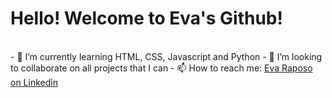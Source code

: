 <h1> <strong> Hello! Welcome to Eva's Github! </strong> </h1>
<br>
- 🌱 I’m currently learning HTML, CSS, Javascript and Python
- 💞️ I’m looking to collaborate on all projects that I can
- 📫 How to reach me: <a href="https://www.linkedin.com/in/evamraposo">Eva Raposo on Linkedin</a>

<!---
evamraposo/evamraposo is a ✨ special ✨ repository because its `README.md` (this file) appears on your GitHub profile.
You can click the Preview link to take a look at your changes.
--->
